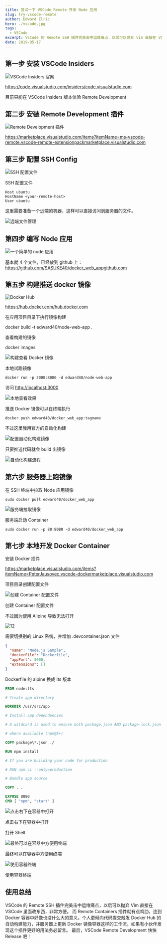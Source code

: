 ```yaml
---
title: 尝试一下 VSCode Remote 开发 Node 应用
slug: try-vscode-remote
author: Edward Elric
hero: ./vscode.jpg
tags:
  - VSCode
excerpt: VSCode 的 Remote SSH 插件完美击中运维痛点，以后可以抛弃 Vim 直接在 VSCode 里面改东西，非常方便。
date: 2019-05-17
---
```


## 第一步 安装 VSCode Insiders

![VSCode Insiders 官网](https://cdn.nlark.com/yuque/0/2020/png/99653/1578405743917-54d5a517-841b-43ea-a993-df3f3b38f763.png#align=left&display=inline&height=559&originHeight=559&originWidth=720&size=0&status=done&style=none&width=720)

https://code.visualstudio.com/insiders/code.visualstudio.com

目前只能在 VSCode Insiders 版本体验 Remote Development

## 第二步 安装 Remote Development 插件

![Remote Development 插件](https://cdn.nlark.com/yuque/0/2020/png/99653/1578405743932-53418a7d-b276-4d95-8633-661c4b392296.png#align=left&display=inline&height=558&originHeight=558&originWidth=720&size=0&status=done&style=none&width=720)

https://marketplace.visualstudio.com/items?itemName=ms-vscode-remote.vscode-remote-extensionpackmarketplace.visualstudio.com

## 第三步 配置 SSH Config

![SSH 配置文件](https://cdn.nlark.com/yuque/0/2020/png/99653/1578405743885-aff00c17-7d47-4e5f-aa2c-0611357ee7b5.png#align=left&display=inline&height=558&originHeight=558&originWidth=720&size=0&status=done&style=none&width=720)

SSH 配置文件

```shell script
Host ubuntu
HostName <your-remote-host>
User ubuntu
```

这里需要准备一个远端的机器，这样可以直接访问到服务器的文件。

![远端文件管理](https://cdn.nlark.com/yuque/0/2020/png/99653/1578405743887-f9d7a7df-f9f5-4599-952a-7a658117c13d.png#align=left&display=inline&height=558&originHeight=558&originWidth=720&size=0&status=done&style=none&width=720)

## 第四步 编写 Node 应用

![一个简单的 node 应用](https://cdn.nlark.com/yuque/0/2020/png/99653/1578405743913-8e957743-919c-4cde-8d25-1c936268274a.png#align=left&display=inline&height=558&originHeight=558&originWidth=720&size=0&status=done&style=none&width=720)

基本就 4 个文件，已经放到 github 上：
https://github.com/SASUKE40/docker_web_appgithub.com

## 第五步 构建推送 docker 镜像

![Docker Hub](https://cdn.nlark.com/yuque/0/2020/png/99653/1578405743894-a5a67fa5-9c6f-4714-9bff-11cc6a3f1228.png#align=left&display=inline&height=395&originHeight=395&originWidth=720&size=0&status=done&style=none&width=720)

https://hub.docker.com/hub.docker.com

在应用项目目录下执行镜像构建

docker build -t edward40/node-web-app .

查看构建的镜像

docker images

![构建查看 Docker 镜像](https://cdn.nlark.com/yuque/0/2020/png/99653/1578405743906-f9d99e10-71b5-4d15-86a1-f57560ed8092.png#align=left&display=inline&height=486&originHeight=486&originWidth=720&size=0&status=done&style=none&width=720)

本地试跑镜像

```shell script
docker run -p 3000:8080 -d edward40/node-web-app
```

访问 [http://localhost:3000](http://localhost:3000/)

![本地查看效果](https://cdn.nlark.com/yuque/0/2020/png/99653/1578405743937-838f6346-89c3-48fb-ac35-3373fd56c6b3.png#align=left&display=inline&height=456&originHeight=456&originWidth=720&size=0&status=done&style=none&width=720)

推送 Docker 镜像可以在终端执行

```shell script
docker push edward40/docker_web_app:tagname
```

不过这里我用官方的自动化构建

![配置自动化构建镜像](https://cdn.nlark.com/yuque/0/2020/png/99653/1578405743885-3f850c63-2cb3-41d9-81ca-1211546b3026.png#align=left&display=inline&height=456&originHeight=456&originWidth=720&size=0&status=done&style=none&width=720)

只要推送代码就会 build 出镜像

![自动化构建流程](https://cdn.nlark.com/yuque/0/2020/png/99653/1578405743912-cfe78e3f-c1be-4f98-83b0-e235daa56acf.png#align=left&display=inline&height=456&originHeight=456&originWidth=720&size=0&status=done&style=none&width=720)

## 第六步 服务器上跑镜像

在 SSH 终端中拉取 Node 应用镜像

```shell script
sudo docker pull edward40/docker_web_app
```

![服务端拉取镜像](https://cdn.nlark.com/yuque/0/2020/png/99653/1578405744425-4a2520a6-6740-42f6-8d93-a4f4c42fd3c9.png#align=left&display=inline&height=558&originHeight=558&originWidth=720&size=0&status=done&style=none&width=720)

服务端启动 Container

```shell scriptell script
sudo docker run -p 80:8080 -d edward40/docker_web_app
```

## 第七步 本地开发 Docker Container

安装 Docker 插件

https://marketplace.visualstudio.com/items?itemName=PeterJausovec.vscode-dockermarketplace.visualstudio.com

项目目录创建配置文件

![创建 Container 配置文件](https://cdn.nlark.com/yuque/0/2020/png/99653/1578405743908-75e153f8-5f30-44ff-b834-03f1c1af31c9.png#align=left&display=inline&height=558&originHeight=558&originWidth=720&size=0&status=done&style=none&width=720)

创建 Container 配置文件

不过因为使用 Alipine 导致无法打开

![12](https://cdn.nlark.com/yuque/0/2020/png/99653/1578405743920-7b386948-9bb9-4b72-962f-df34bd871658.png#align=left&display=inline&height=558&originHeight=558&originWidth=720&size=0&status=done&style=none&width=720)

需要切换别的 Linux 系统，并增加 .devcontainer.json 文件

```json
{
  "name": "Node.js Sample",
  "dockerFile": "Dockerfile",
  "appPort": 3000,
  "extensions": []
}
```

Dockerfile 的 alpine 换成 lts 版本

```dockerfile
FROM node:lts

# Create app directory

WORKDIR /usr/src/app

# Install app dependencies

# A wildcard is used to ensure both package.json AND package-lock.json are copied

# where available (npm@5+)

COPY package\*.json ./

RUN npm install

# If you are building your code for production

# RUN npm ci --only=production

# Bundle app source

COPY . .

EXPOSE 8080
CMD [ "npm", "start" ]
```

![点击右下在容器中打开](https://cdn.nlark.com/yuque/0/2020/png/99653/1578405743946-1675fb65-b892-49ae-aca4-7fab222b3909.png#align=left&display=inline&height=558&originHeight=558&originWidth=720&size=0&status=done&style=none&width=720)

点击右下在容器中打开

打开 Shell

![最终可以在容器中方便用终端](https://cdn.nlark.com/yuque/0/2020/png/99653/1578405743964-e306f894-05c6-4119-8c0f-e38f76faaf6d.png#align=left&display=inline&height=510&originHeight=510&originWidth=720&size=0&status=done&style=none&width=720)

最终可以在容器中方便用终端

![使用容器终端](https://cdn.nlark.com/yuque/0/2020/png/99653/1578405743934-6f5c8340-3a92-4f55-a40b-e503dbde9afd.png#align=left&display=inline&height=558&originHeight=558&originWidth=720&size=0&status=done&style=none&width=720)

使用容器终端

## 使用总结

VSCode 的 Remote SSH 插件完美击中运维痛点，以后可以抛弃 Vim 直接在 VSCode 里面改东西，非常方便。
而 Remote Containers 插件就有点鸡肋，连到 Docker 容器中好像也没什么大的意义。个人更倾向代码提交触发 Docker Hub 的自动构建能力，并服务器上更新 Docker 镜像容器这样的工作流。如果有小伙伴发现这个插件更好的用法务必留言。
最后，VSCode Remote Development 快快 Release 吧！
